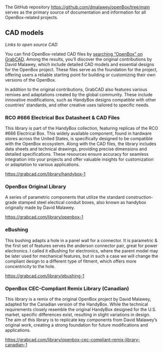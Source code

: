 The GitHub repository https://github.com/dmalawey/openBox/tree/main serves as the primary source of documentation and information for all OpenBox-related projects.

## CAD models
_Links to open source CAD_

You can find OpenBox-related CAD files by [searching “OpenBox” on GrabCAD](https://grabcad.com/library?page=1&time=all_time&sort=recent&query=openbox). Among the results, you’ll discover the original contributions by David Malawey, which include detailed CAD models and essential designs for the OpenBox project. These files serve as the foundation for the project, offering users a reliable starting point for building or customizing their own versions of the OpenBox.

In addition to the original contributions, GrabCAD also features various remixes and adaptations created by the global community. These include innovative modifications, such as HandyBox designs compatible with other countries’ standards, and other creative uses tailored to specific needs.

### RCO #666 Electrical Box Datasheet & CAD Files

This library is part of the HandyBox collection, featuring replicas of the RCO #666 Electrical Box. This widely available component, found in hardware stores across the United States, is specifically designed to be compatible with the OpenBox ecosystem. Along with the CAD files, the library includes data sheets and technical drawings, providing precise dimensions and detailed specifications. These resources ensure accuracy for seamless integration into your projects and offer valuable insights for customization or adaptation to various applications.

https://grabcad.com/library/handybox-1

### OpenBox Original Library

A series of parametric components that utilize the standard construction-grade stamped steel electical conduit boxes, also known as handybox originally made by David Malawey.

https://grabcad.com/library/openbox-1

### eBushing

This bushing adapts a hole in a panel wall for a connector. It is parametric & the first set of features serves the anderson connector pair, great for power electronics. I called it eBushing for electronics, where the parent model may be later used for mechanical features, but in such a case we will change the compliant design to a different type of fitment, which offers more concentricity to the hole.

https://grabcad.com/library/ebushing-1

###  OpenBox CEC-Compliant Remix Library (Canadian)

This library is a remix of the original OpenBox project by David Malawey, adapted for the Canadian version of the HandyBox. While the technical requirements closely resemble the original HandyBox designed for the U.S. market, specific differences exist, resulting in slight variations in design. The aim of this library is to replicate key components from David Malawey’s original work, creating a strong foundation for future modifications and applications.

https://grabcad.com/library/openbox-cec-compliant-remix-library-canadian-1
